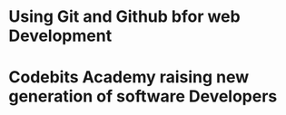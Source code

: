 # Using Git and Github bfor web Development
# Codebits Academy raising new generation of software Developers